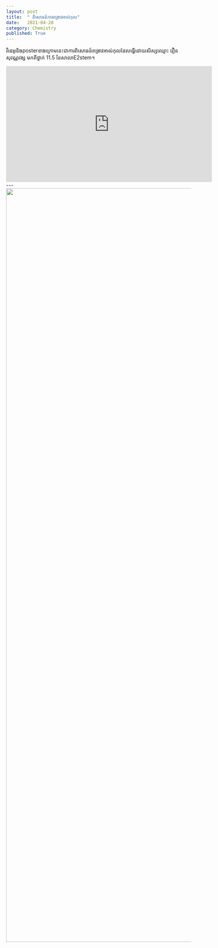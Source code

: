 ```yaml
---
layout: post
title:  " ពិសោធន៍ការពង្រាវអាល់កុល"
date:   2021-04-28
category: Chemistry
published: True
---
```

វីដេអូនិងposterខាងក្រោមនេះជាការពិសោធន៍ពង្រាវអាល់កុលដែលធ្វើដោយសិស្សឈ្មោះ វឿន សុវណ្ណវង្ស មកពីថ្នាក់ ​11.5 នៃសាលាE2stem។

<iframe width="560" height="315" src="https://www.youtube.com/embed/8w2vzyDUFRI" title="YouTube video player" frameborder="0" allow="accelerometer; autoplay; clipboard-write; encrypted-media; gyroscope; picture-in-picture" allowfullscreen></iframe>
---
<img src="https://i.ibb.co/25KF6K9/photo-2021-07-31-12-44-34.jpg" style="width: 2000px; height: 2048px;">
